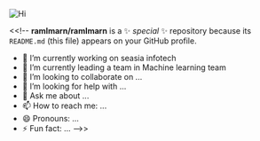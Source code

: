 ![Hi](https://encrypted-tbn0.gstatic.com/images?q=tbn:ANd9GcTI1_AM9HyBmoagrC5P2a-QQV_C-bKg9GOb1A&s)

<<!--
**ramImarn/ramImarn** is a ✨ _special_ ✨ repository because its `README.md` (this file) appears on your GitHub profile.

- 🔭 I’m currently working on seasia infotech 
- 🌱 I’m currently leading a team in Machine learning team
- 👯 I’m looking to collaborate on ...
- 🤔 I’m looking for help with ...
- 💬 Ask me about ...
- 📫 How to reach me: ...
- 😄 Pronouns: ...
- ⚡ Fun fact: ...
-->>
